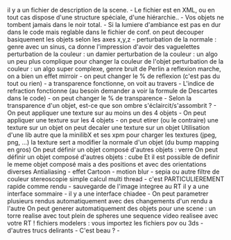 il y a un fichier de description de la scene. -
Le fichier est en XML, ou en tout cas dispose d'une structure spéciale, d'une hiérarchie.. -
Vos objets ne tombent jamais dans le noir total. -
Si la lumiere d'ambiance est pas en dur dans le code mais reglable dans le fichier de conf.
on peut decouper basiquement les objets selon les axes x,y,z -
perturbation de la normale : genre avec un sinus, ca donne l'impression d'avoir des vaguelettes
perturbation de la couleur : un damier 
 perturbation de la couleur : un algo un peu plus complique pour changer la couleur de l'objet
 perturbation de la couleur : un algo super complexe, genre bruit de Perlin
 a reflexion marche, on a bien un effet mirroir -
 on peut changer le % de reflexion (c'est pas du tout ou rien) -
 a transparence fonctionne, on voit au travers -
 L'indice de refraction fonctionne (au besoin demander a voir la formule de Descartes dans le code) -
 on peut changer le % de transparence -
 Selon la transparence d'un objet, est-ce que son ombre s'éclaircit/s'assombrit ? -
 On peut appliquer une texture sur au moins un des 4 objets -
 On peut appliquer une texture sur les 4 objets -
  on peut etirer (ou le contraire) une texture sur un objet
  on peut decaler une texture sur un objet
  Utilisation d'une lib autre que la minilibX et ses xpm pour charger les textures (jpeg, png, ...)
 la texture sert a modifier la normale d'un objet (du bump mapping en gros)
 On peut définir un objet composé d'autres objets : verre
 On peut définir un objet composé d'autres objets : cube
 Et il est possible de definir le meme objet composé mais a des positions et avec des orientations diverses
 Antialiasing -
 effet Cartoon -
 motion blur -
 sepia ou autre filtre de couleur
 stereoscopie simple
 calcul multi thread -
 c'est PARTICULIEREMENT rapide comme rendu -
 sauvegarde de l'image integree au RT
 il y a une interface sommaire -
 il y a une interface chiadee -
 On peut parametrer plusieurs rendus automatiquement avec des changements d'un rendu a l'autre
 On peut generer automatiquement des objets pour une scene : un torre realise avec tout plein de spheres
 une sequence video realisee avec votre RT !
 fichiers modelers : vous importez les fichiers pov ou 3ds -
 d'autres trucs delirants -
 C'est beau ? -